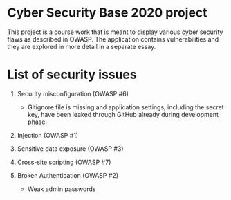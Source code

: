 # Cyber Security Base 2020 project

This project is a course work that is meant to display various cyber security flaws as described in OWASP. The application contains vulnerabilities and they are explored in more detail in a separate essay.

# List of security issues

1. Security misconfiguration (OWASP #6)
    * Gitignore file is missing and application settings, including the secret key, have been leaked through GitHub already during development phase.

2. Injection (OWASP #1)

3. Sensitive data exposure (OWASP #3)

4. Cross-site scripting (OWASP #7)

5. Broken Authentication (OWASP #2)
    * Weak admin passwords